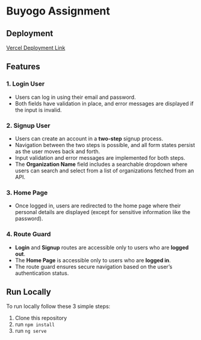 # Buyogo Assignment

## Deployment

[Vercel Deployment Link](https://buyogo-assignment-rust.vercel.app/)

## **Features**

### 1. **Login User**

- Users can log in using their email and password.
- Both fields have validation in place, and error messages are displayed if the input is invalid.

### 2. **Signup User**

- Users can create an account in a **two-step** signup process.
- Navigation between the two steps is possible, and all form states persist as the user moves back and forth.
- Input validation and error messages are implemented for both steps.
- The **Organization Name** field includes a searchable dropdown where users can search and select from a list of organizations fetched from an API.

### 3. **Home Page**

- Once logged in, users are redirected to the home page where their personal details are displayed (except for sensitive information like the password).

### 4. **Route Guard**

- **Login** and **Signup** routes are accessible only to users who are **logged out**.
- The **Home Page** is accessible only to users who are **logged in**.
- The route guard ensures secure navigation based on the user’s authentication status.

## Run Locally

To run locally follow these 3 simple steps:

1. Clone this repository
2. run `npm install`
3. run `ng serve`
